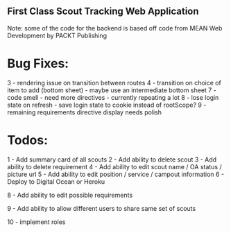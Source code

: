 ## First Class Scout Tracking Web Application

Note: some of the code for the backend is based off code from MEAN Web Development by PACKT Publishing

# Bug Fixes:

3 - rendering issue on transition between routes
4 - transition on choice of item to add (bottom sheet) - maybe use an intermediate bottom sheet
7 - code smell - need more directives - currently repeating a lot
8 - lose login state on refresh - save login state to cookie instead of rootScope?
9 - remaining requirements directive display needs polish

# Todos:

1 - Add summary card of all scouts
2 - Add ability to delete scout
3 - Add ability to delete requirement
4 - Add ability to edit scout name / OA status / picture url
5 - Add ability to edit position / service / campout information
6 - Deploy to Digital Ocean or Heroku

8 - Add ability to edit possible requirements

9 - Add ability to allow different users to share same set of scouts

10 - implement roles